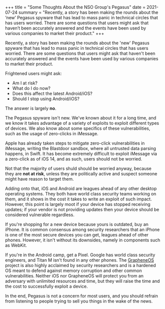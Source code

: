 +++
title = "Some Thoughts About the NSO Group's Pegasus"
date = 2021-07-24
summary = "Recently, a story has been making the rounds about the ‘new’ Pegasus spyware that has lead to mass panic in technical circles that has users worried. There are some questions that users might ask that haven’t been accurately answered and the events have been used by various companies to market their product."
+++

Recently, a story has been making the rounds about the 'new' Pegasus spyware
that has lead to mass panic in technical circles that has users worried. There
are some questions that users might ask that haven't been accurately answered
and the events have been used by various companies to market their product.

Frightened users might ask:

*   Am I at risk?
*   What do I do now?
*   Does this affect the latest Android/iOS?
*   Should I stop using Android/iOS?

The answer is largely **no**.

The Pegasus spyware isn't new. We've known about it for a long time, and we know
it takes advantage of a variety of exploits to exploit different types of
devices. We also know about some specifics of these vulnerabilities, such as the
usage of zero-clicks in iMessage.

Apple has already taken steps to mitigate zero-click vulnerabilities in iMessage,
writing the Blastdoor sandbox, where all untrusted data parsing happens, in
Swift. It has become extremely difficult to exploit iMessage via a zero-click as
of iOS 14, and as such, users should not be worried.

Not that the majority of users shuld should be worried anyway, because they are
**not at risk**, unless they are politically active and suspect someone might
have reason to target them.

Adding onto that, iOS and Android are leagues ahead of any other desktop
operating systems. They both have world class security teams working on them,
and it shows in the cost it takes to write an exploit of such impact. However,
this point is largely moot if your device has stopped receiving updates; if your
vendor is not providing updates then your device should be considered vulnerable
regardless.

If you're shopping for a new device because yours is outdated, buy an iPhone. It
is common consensus among security researchers that an iPhone is one of the most
secure devices you can get, leagues ahead of other phones. However, it isn't
without its downsides, namely in components such as WebKit.

If you're in the Android camp, get a Pixel. Google has world class security
engineers, and Titan M isn't found in any other phones. The
[GrapheneOS](https://grapheneos.org) project is also highly acclaimed by
security researchers and is a hardened OS meant to defend against memory
corruption and other common vulnerabilities. Neither iOS nor GrapheneOS will
protect you from an adversary with unlimited resources and time, but they will
raise the time and the cost to successfully exploit a device.

In the end, Pegasus is not a concern for most users, and you should refrain from
listening to people trying to sell you things in the wake of the news.
